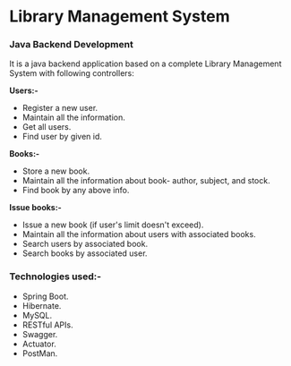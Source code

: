 # Library Management System
### Java Backend Development

It is a java backend application based on a complete Library Management System with following controllers:

**Users:-** 
* Register a new user.
* Maintain all the information.
* Get all users.
* Find user by given id.

**Books:-** 
* Store a new book.
* Maintain all the information about book- author, subject, and stock.
* Find book by any above info.

**Issue books:-** 
* Issue a new book (if user's limit doesn't exceed).
* Maintain all the information about users with associated books.
* Search users by associated book.
* Search books by associated user.

### Technologies used:-
* Spring Boot.
* Hibernate.
* MySQL.
* RESTful APIs.
* Swagger.
* Actuator.
* PostMan.
